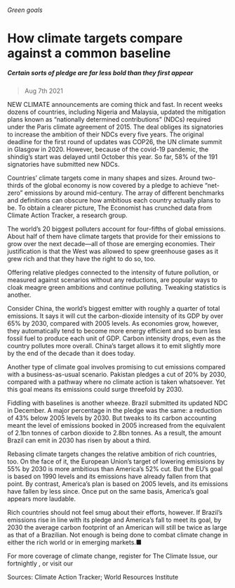 ###### Green goals
# How climate targets compare against a common baseline 
##### Certain sorts of pledge are far less bold than they first appear 
> Aug 7th 2021 


NEW CLIMATE announcements are coming thick and fast. In recent weeks dozens of countries, including Nigeria and Malaysia, updated the mitigation plans known as “nationally determined contributions” (NDCs) required under the Paris climate agreement of 2015. The deal obliges its signatories to increase the ambition of their NDCs every five years. The original deadline for the first round of updates was COP26, the UN climate summit in Glasgow in 2020. However, because of the covid-19 pandemic, the shindig’s start was delayed until October this year. So far, 58% of the 191 signatories have submitted new NDCs.
Countries’ climate targets come in many shapes and sizes. Around two-thirds of the global economy is now covered by a pledge to achieve “net-zero” emissions by around mid-century. The array of different benchmarks and definitions can obscure how ambitious each country actually plans to be. To obtain a clearer picture, The Economist has crunched data from Climate Action Tracker, a research group.

The world’s 20 biggest polluters account for four-fifths of global emissions. About half of them have climate targets that provide for their emissions to grow over the next decade—all of those are emerging economies. Their justification is that the West was allowed to spew greenhouse gases as it grew rich and that they have the right to do so, too.
Offering relative pledges connected to the intensity of future pollution, or measured against scenarios without any reductions, are popular ways to cloak meagre green ambitions and continue polluting. Tweaking statistics is another.
Consider China, the world’s biggest emitter with roughly a quarter of total emissions. It says it will cut the carbon-dioxide intensity of its GDP by over 65% by 2030, compared with 2005 levels. As economies grow, however, they automatically tend to become more energy efficient and so burn less fossil fuel to produce each unit of GDP. Carbon intensity drops, even as the country pollutes more overall. China’s target allows it to emit slightly more by the end of the decade than it does today.
Another type of climate goal involves promising to cut emissions compared with a business-as-usual scenario. Pakistan pledges a cut of 20% by 2030, compared with a pathway where no climate action is taken whatsoever. Yet this goal means its emissions could surge threefold by 2030.


Fiddling with baselines is another wheeze. Brazil submitted its updated NDC in December. A major percentage in the pledge was the same: a reduction of 43% below 2005 levels by 2030. But tweaks to its carbon accounting meant the level of emissions booked in 2005 increased from the equivalent of 2.1bn tonnes of carbon dioxide to 2.8bn tonnes. As a result, the amount Brazil can emit in 2030 has risen by about a third.
Rebasing climate targets changes the relative ambition of rich countries, too. On the face of it, the European Union’s target of lowering emissions by 55% by 2030 is more ambitious than America’s 52% cut. But the EU’s goal is based on 1990 levels and its emissions have already fallen from that point. By contrast, America’s plan is based on 2005 levels, and its emissions have fallen by less since. Once put on the same basis, America’s goal appears more laudable.
Rich countries should not feel smug about their efforts, however. If Brazil’s emissions rise in line with its pledge and America’s fall to meet its goal, by 2030 the average carbon footprint of an American will still be twice as large as that of a Brazilian. Not enough is being done to combat climate change in either the rich world or in emerging markets.■
For more coverage of climate change, register for The Climate Issue, our fortnightly , or visit our 
Sources: Climate Action Tracker; World Resources Institute

